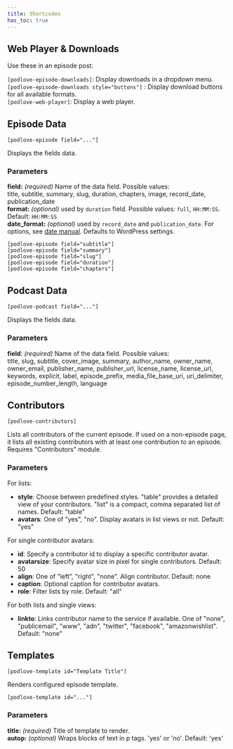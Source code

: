```yaml
---
title: Shortcodes
has_toc: true
---
```


## Web Player & Downloads

Use these in an episode post:

`[podlove-episode-downloads]`: Display downloads in a dropdown menu.  
`[podlove-episode-downloads style="buttons"]` : Display download buttons for all available formats.  
`[podlove-web-player]`: Display a web player.

## Episode Data
`[podlove-episode field="..."]`

Displays the fields data.

### Parameters

**field:** _(required)_ Name of the data field. Possible values:  
title, subtitle, summary, slug, duration, chapters, image, record_date, publication_date  
**format:** _(optional)_ used by `duration` field. Possible values: `full`, `HH:MM:SS`. Default: `HH:MM:SS`  
**date_format:** _(optional)_ used by `record_date` and `publication_date`. For options, see [date manual](http://php.net/manual/en/function.date.php). Defaults to WordPress settings.

```
[podlove-episode field="subtitle"]
[podlove-episode field="summary"]
[podlove-episode field="slug"]
[podlove-episode field="duration"]
[podlove-episode field="chapters"]
```

## Podcast Data

`[podlove-podcast field="..."]`

Displays the fields data.  

### Parameters

**field**: *(required)* Name of the data field. Possible values:  
title, slug, subtitle, cover_image, summary, author_name, owner_name, owner_email,
publisher_name, publisher_url, license_name, license_url, keywords, explicit,
label, episode_prefix, media_file_base_uri, uri_delimiter, episode_number_length, language

## Contributors

`[podlove-contributors]`

Lists all contributors of the current episode. If used on a non-episode page, it lists all existing contributors with at least one contribution to an episode. Requires "Contributors" module.

### Parameters

For lists:

- **style**: Choose between predefined styles. "table" provides a detailed view of your contributors. "list" is a compact, comma separated list of names. Default: "table"
- **avatars**: One of "yes", "no". Display avatars in list views or not. Default: "yes"

For single contributor avatars:

- **id**: Specify a contributor id to display a specific contributor avatar.
- **avatarsize**: Specify avatar size in pixel for single contributors. Default: 50
- **align**: One of "left", "right", "none". Align contributor. Default: none
- **caption**: Optional caption for contributor avatars.
- **role**: Filter lists by role. Default: "all"

For both lists and single views:

- **linkto**: Links contributor name to the service if available. One of "none", "publicemail", "www", "adn", "twitter", "facebook", "amazonwishlist".  Default: "none"

## Templates

`[podlove-template id="Template Title"]`

Renders configured episode template.

`[podlove-template id="..."]`

### Parameters

**title:** _(required)_ Title of template to render.  
**autop:** _(optional)_ Wraps blocks of text in p tags. 'yes' or 'no'. Default: 'yes'


